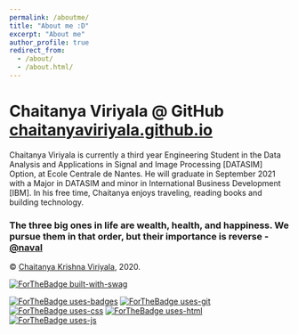 ```yaml
---
permalink: /aboutme/
title: "About me :D"
excerpt: "About me"
author_profile: true
redirect_from: 
  - /about/
  - /about.html/
---
```


# Chaitanya Viriyala @ GitHub [chaitanyaviriyala.github.io](https://github.com/chaitanyaviriyala)

Chaitanya Viriyala is currently a third year Engineering Student in the Data Analysis and Applications in Signal and Image Processing [DATASIM] Option, at Ecole Centrale de Nantes. He will graduate in September 2021 with a Major in DATASIM and minor in International Business Development [IBM].  In his free time, Chaitanya enjoys traveling, reading books and building technology. 

### The three big ones in life are wealth, health, and happiness. We pursue them in that order, but their importance is reverse -  [@naval](https://twitter.com/naval)


© [Chaitanya Krishna Viriyala](https://GitHub.com/chaitanyaviriyala), 2020.


[![ForTheBadge built-with-swag](http://ForTheBadge.com/images/badges/built-with-swag.svg)](https://GitHub.com/chaitanyaviriyala/)

[![ForTheBadge uses-badges](http://ForTheBadge.com/images/badges/uses-badges.svg)](http://ForTheBadge.com)
[![ForTheBadge uses-git](http://ForTheBadge.com/images/badges/uses-git.svg)](https://GitHub.com/)
[![ForTheBadge uses-css](http://ForTheBadge.com/images/badges/uses-css.svg)](http://ForTheBadge.com)
[![ForTheBadge uses-html](http://ForTheBadge.com/images/badges/uses-html.svg)](http://ForTheBadge.com)
[![ForTheBadge uses-js](http://ForTheBadge.com/images/badges/uses-js.svg)](http://ForTheBadge.com)
